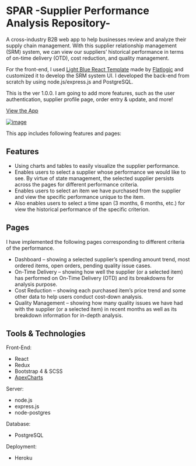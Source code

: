 # SPAR -Supplier Performance Analysis Repository-

A cross-industry B2B web app to help businesses review and analyze their supply chain management. With this supplier relationship management (SRM) system, we can view our suppliers’ historical performance in terms of on-time delivery (OTD), cost reduction, and quality management. 

For the front-end, I used [Light Blue React Template](https://flatlogic.github.io/light-blue-react-template/) made by [Flatlogic](https://flatlogic.com/) and customized it to develop the SRM system UI. 
I developed the back-end from scratch by using node.js/express.js and PostgreSQL.

This is the ver 1.0.0. 
I am going to add more features, such as the user authentication, supplier profile page, order entry & update, and more!

[View the App](https://flatlogic.github.io/light-blue-react-template/)

[![image](https://user-images.githubusercontent.com/43149862/78150582-270b4380-7440-11ea-826a-64e99b77d06d.png)](https://flatlogic.github.io/light-blue-react-template/)


This app includes following features and pages:

## Features
* Using charts and tables to easily visualize the supplier performance.
* Enables users to select a supplier whose performance we would like to see. By virtue of state management, the selected supplier persists across the pages for different performance criteria. 
* Enables users to select an item we have purchased from the supplier and view the specific performance unique to the item.
* Also enables users to select a time span (3 months, 6 months, etc.) for view the historical performance of the specific criterion.

## Pages
I have implemented the following pages corresponding to different criteria of the performance.
* Dashboard – showing a selected supplier’s spending amount trend, most ordered items, open orders, pending quality issue cases.  
* On-Time Delivery – showing how well the supplier (or a selected item) has performed on On-Time Delivery (OTD) and its breakdowns for analysis purpose.
* Cost Reduction – showing each purchased item’s price trend and some other data to help users conduct cost-down analysis. 
* Quality Management – showing how many quality issues we have had with the supplier (or a selected item) in recent months as well as its breakdown information for in-depth analysis.



## Tools & Technologies
Front-End:
* React
* Redux
* Bootstrap 4 & SCSS
* [ApexCharts](https://apexcharts.com/)

Server:
* node.js
* express.js
* node-postgres

Database:
* PostgreSQL

Deployment:
* Heroku